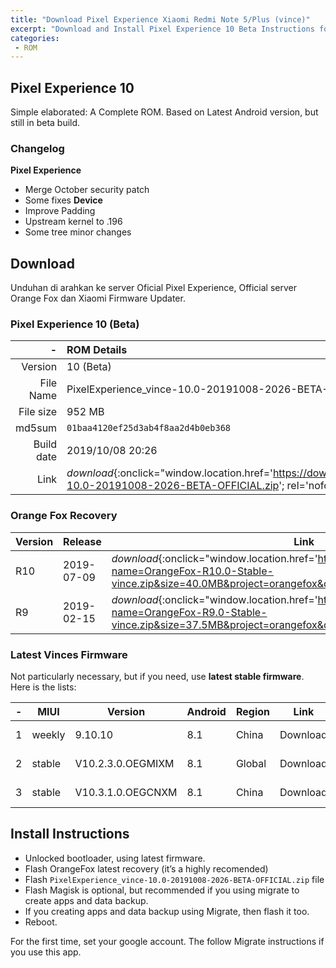 ```yaml
---
title: "Download Pixel Experience Xiaomi Redmi Note 5/Plus (vince)"
excerpt: "Download and Install Pixel Experience 10 Beta Instructions for Vince"
categories:
 - ROM
---
```


## Pixel Experience 10

Simple elaborated: A Complete ROM. Based on Latest Android version, but still in beta build.

### Changelog

**Pixel Experience**
- Merge October security patch
- Some fixes
**Device**
- Improve Padding
- Upstream kernel to .196
- Some tree minor changes

## Download

Unduhan di arahkan ke server Oficial Pixel Experience, Official server Orange Fox dan Xiaomi Firmware Updater.

### Pixel Experience 10 (Beta)

|-|ROM Details|
|---:|:---|
|Version|10 (Beta)|
|File Name|PixelExperience_vince-10.0-20191008-2026-BETA-OFFICIAL.zip| 
|File size|952 MB|
|md5sum| `01baa4120ef25d3ab4f8aa2d4b0eb368` |
|Build date|2019/10/08 20:26|
|Link|_download_{:onclick="window.location.href='https://download.pixelexperience.org/changelog/vince/PixelExperience_vince-10.0-20191008-2026-BETA-OFFICIAL.zip'; rel='nofollow noreferrer noopener'" .btn .btn--info}|


### Orange Fox Recovery

|Version|Release|Link|Size|
|---|---|---|---|
|R10|2019-07-09|_download_{:onclick="window.location.href='https://mi.knoacc.org/dl/sourceforge?name=OrangeFox-R10.0-Stable-vince.zip&size=40.0MB&project=orangefox&device=vince'" .btn .btn--success}|40.0 MB|
|R9|2019-02-15|_download_{:onclick="window.location.href='https://mi.knoacc.org/dl/sourceforge?name=OrangeFox-R9.0-Stable-vince.zip&size=37.5MB&project=orangefox&device=vince'" .btn .btn--success}|37.5 MB|

### Latest Vinces Firmware

Not particularly necessary, but if you need, use **latest stable firmware**. Here is the lists:

|-|MIUI|Version|Android|Region|Link|Release|
|---|---|---|---|---|---|---|
|1|weekly|9.10.10|8.1|China|Download|2019-10-17|
|2|stable|V10.2.3.0.OEGMIXM|8.1|Global|Download|2019-07-12|
|3|stable|V10.3.1.0.OEGCNXM|8.1|China|Download|2019-04-16|

## Install Instructions

- Unlocked bootloader, using latest firmware.
- Flash OrangeFox latest recovery (it’s a highly recomended)
- Flash `PixelExperience_vince-10.0-20191008-2026-BETA-OFFICIAL.zip` file
- Flash Magisk is optional, but recommended if you using migrate to create apps and data backup.
- If you creating apps and data backup using Migrate, then flash it too.
- Reboot.

For the first time, set your google account. The follow Migrate instructions if you use this app.
